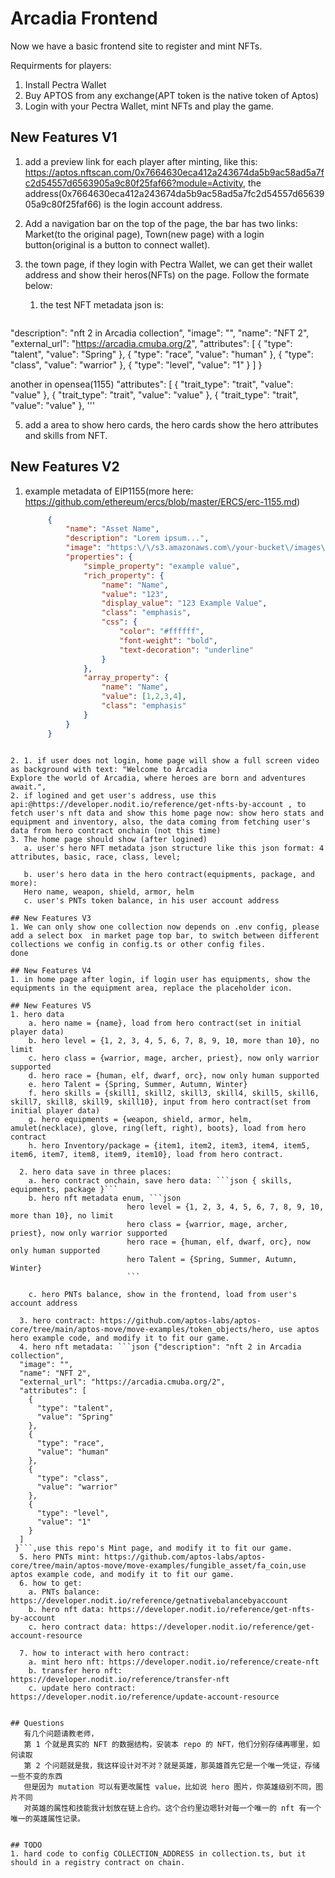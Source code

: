 # Arcadia Frontend
Now we have a basic frontend site to register and mint NFTs.

Requirments for players:
1. Install Pectra Wallet
2. Buy APTOS from any exchange(APT token is the native token of Aptos)
3. Login with your Pectra Wallet, mint NFTs and play the game.

## New Features V1

1. add a preview link for each player after minting, like this: https://aptos.nftscan.com/0x7664630eca412a243674da5b9ac58ad5a7fc2d54557d6563905a9c80f25faf66?module=Activity, the address(0x7664630eca412a243674da5b9ac58ad5a7fc2d54557d6563905a9c80f25faf66) is the login account address.

2. Add a navigation bar on the top of the page, the bar has two links: Market(to the original page), Town(new page) with a login button(original is a button to connect wallet).

3. the town page, if they login with Pectra Wallet, we can get their wallet address and show their heros(NFTs) on the page. Follow the formate below:
   1. the test NFT metadata json is:
   ```json {
  "description": "nft 2 in Arcadia collection",
  "image": "",
  "name": "NFT 2",
  "external_url": "https://arcadia.cmuba.org/2",
  "attributes": [
    {
      "type": "talent",
      "value": "Spring"
    },
    {
      "type": "race",
      "value": "human"
    },
    {
      "type": "class",
      "value": "warrior"
    },
    {
      "type": "level",
      "value": "1"
    }
  ]
 }
 
 another in opensea(1155)
 "attributes": [
    {
      "trait_type": "trait",
      "value": "value"
    },
    {
      "trait_type": "trait",
      "value": "value"
    },
    {
      "trait_type": "trait",
      "value": "value"
},
 '''

5. add a area to show hero cards, the hero cards show the hero attributes and skills from NFT.

## New Features V2
1. example metadata of EIP1155(more here: https://github.com/ethereum/ercs/blob/master/ERCS/erc-1155.md)
   ```json
        {
            "name": "Asset Name",
            "description": "Lorem ipsum...",
            "image": "https:\/\/s3.amazonaws.com\/your-bucket\/images\/{id}.png",
            "properties": {
                "simple_property": "example value",
                "rich_property": {
                    "name": "Name",
                    "value": "123",
                    "display_value": "123 Example Value",
                    "class": "emphasis",
                    "css": {
                        "color": "#ffffff",
                        "font-weight": "bold",
                        "text-decoration": "underline"
                    }
                },
                "array_property": {
                    "name": "Name",
                    "value": [1,2,3,4],
                    "class": "emphasis"
                }
            }
        }
```

2. 1. if user does not login, home page will show a full screen video as background with text: "Welcome to Arcadia
Explore the world of Arcadia, where heroes are born and adventures await.", 
2. if logined and get user's address, use this api:@https://developer.nodit.io/reference/get-nfts-by-account , to fetch user's nft data and show this home page now: show hero stats and equipment and inventory, also, the data coming from fetching user's data from hero contract onchain (not this time)
3. The home page should show (after logined)
   a. user's hero NFT metadata json structure like this json format: 4 attributes, basic, race, class, level;
   
   b. user's hero data in the hero contract(equipments, package, and more):
   Hero name, weapon, shield, armor, helm
   c. user's PNTs token balance, in his user account address

## New Features V3
1. We can only show one collection now depends on .env config, please add a select box  in market page top bar, to switch between different collections we config in config.ts or other config files. 
done

## New Features V4
1. in home page after login, if login user has equipments, show the equipments in the equipment area, replace the placeholder icon.

## New Features V5
1. hero data
    a. hero name = {name}, load from hero contract(set in initial player data)
    b. hero level = {1, 2, 3, 4, 5, 6, 7, 8, 9, 10, more than 10}, no limit
    c. hero class = {warrior, mage, archer, priest}, now only warrior supported
    d. hero race = {human, elf, dwarf, orc}, now only human supported
    e. hero Talent = {Spring, Summer, Autumn, Winter}
    f. hero skills = {skill1, skill2, skill3, skill4, skill5, skill6, skill7, skill8, skill9, skill10}, input from hero contract(set from initial player data)
    g. hero equipments = {weapon, shield, armor, helm, amulet(necklace), glove, ring(left, right), boots}, load from hero contract
    h. hero Inventory/package = {item1, item2, item3, item4, item5, item6, item7, item8, item9, item10}, load from hero contract.

  2. hero data save in three places:
    a. hero contract onchain, save hero data: ```json { skills, equipments, package }```
    b. hero nft metadata enum, ```json  
                          hero level = {1, 2, 3, 4, 5, 6, 7, 8, 9, 10, more than 10}, no limit
                          hero class = {warrior, mage, archer, priest}, now only warrior supported
                          hero race = {human, elf, dwarf, orc}, now only human supported
                          hero Talent = {Spring, Summer, Autumn, Winter} 
                          ```

    c. hero PNTs balance, show in the frontend, load from user's account address

  3. hero contract: https://github.com/aptos-labs/aptos-core/tree/main/aptos-move/move-examples/token_objects/hero, use aptos hero example code, and modify it to fit our game.
  4. hero nft metadata: ```json {"description": "nft 2 in Arcadia collection",
  "image": "",
  "name": "NFT 2",
  "external_url": "https://arcadia.cmuba.org/2",
  "attributes": [
    {
      "type": "talent",
      "value": "Spring"
    },
    {
      "type": "race",
      "value": "human"
    },
    {
      "type": "class",
      "value": "warrior"
    },
    {
      "type": "level",
      "value": "1"
    }
  ]
 }```,use this repo's Mint page, and modify it to fit our game.
  5. hero PNTs mint: https://github.com/aptos-labs/aptos-core/tree/main/aptos-move/move-examples/fungible_asset/fa_coin,use aptos example code, and modify it to fit our game.
  6. how to get: 
    a. PNTs balance: https://developer.nodit.io/reference/getnativebalancebyaccount
    b. hero nft data: https://developer.nodit.io/reference/get-nfts-by-account
    c. hero contract data: https://developer.nodit.io/reference/get-account-resource

  7. how to interact with hero contract:
    a. mint hero nft: https://developer.nodit.io/reference/create-nft
    b. transfer hero nft: https://developer.nodit.io/reference/transfer-nft
    c. update hero contract: https://developer.nodit.io/reference/update-account-resource


## Questions
   有几个问题请教老师，
   第 1 个就是真实的 NFT 的数据结构，安装本 repo 的 NFT，他们分别存储再哪里，如何读取
   第 2 个问题就是我，我这样设计对不对？就是英雄，那英雄首先它是一个唯一凭证，存储一些不变的东西
   但是因为 mutation 可以有更改属性 value，比如说 hero 图片，你英雄级别不同，图片不同
   对英雄的属性和技能我计划放在链上合约。这个合约里边嗯针对每一个唯一的 nft 有一个唯一的英雄属性记录。


## TODO
1. hard code to config COLLECTION_ADDRESS in collection.ts, but it should in a registry contract on chain.